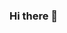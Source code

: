 ### Hi there 👋

<!--
**LCHsmd/LCHsmd** is a ✨ _special_ ✨ repository because its `README.md` (this file) appears on your GitHub profile.

Here are some ideas to get you started:

I am studying AIST in CUHK. 
-->
